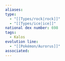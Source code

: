 ```yaml
---
aliases: 
type:
  - "[[Types/rock|rock]]"
  - "[[Types/ice|ice]]"
national dex number: 698
tags:
  - Kalos
evolution line:
  - "[[Pokémon/Aurorus]]"
associated: 
---
```

